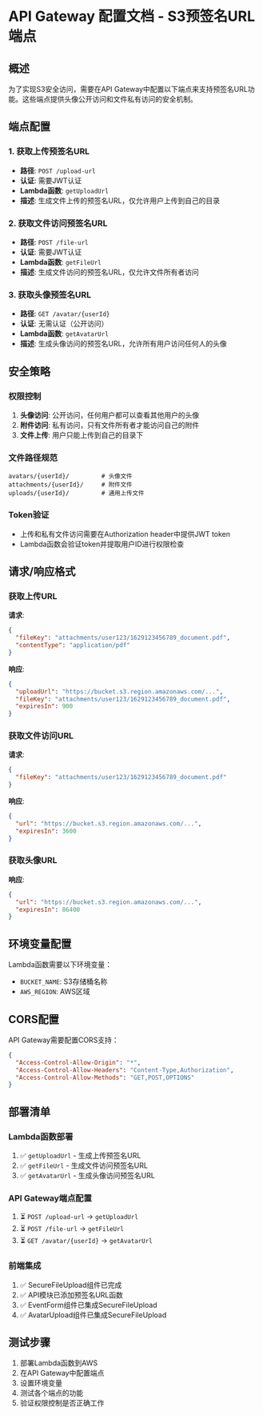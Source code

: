 # API Gateway 配置文档 - S3预签名URL端点

## 概述
为了实现S3安全访问，需要在API Gateway中配置以下端点来支持预签名URL功能。这些端点提供头像公开访问和文件私有访问的安全机制。

## 端点配置

### 1. 获取上传预签名URL
- **路径**: `POST /upload-url`
- **认证**: 需要JWT认证
- **Lambda函数**: `getUploadUrl`
- **描述**: 生成文件上传的预签名URL，仅允许用户上传到自己的目录

### 2. 获取文件访问预签名URL
- **路径**: `POST /file-url`
- **认证**: 需要JWT认证
- **Lambda函数**: `getFileUrl`
- **描述**: 生成文件访问的预签名URL，仅允许文件所有者访问

### 3. 获取头像预签名URL
- **路径**: `GET /avatar/{userId}`
- **认证**: 无需认证（公开访问）
- **Lambda函数**: `getAvatarUrl`
- **描述**: 生成头像访问的预签名URL，允许所有用户访问任何人的头像

## 安全策略

### 权限控制
1. **头像访问**: 公开访问，任何用户都可以查看其他用户的头像
2. **附件访问**: 私有访问，只有文件所有者才能访问自己的附件
3. **文件上传**: 用户只能上传到自己的目录下

### 文件路径规范
```
avatars/{userId}/         # 头像文件
attachments/{userId}/     # 附件文件
uploads/{userId}/         # 通用上传文件
```

### Token验证
- 上传和私有文件访问需要在Authorization header中提供JWT token
- Lambda函数会验证token并提取用户ID进行权限检查

## 请求/响应格式

### 获取上传URL
**请求**:
```json
{
  "fileKey": "attachments/user123/1629123456789_document.pdf",
  "contentType": "application/pdf"
}
```

**响应**:
```json
{
  "uploadUrl": "https://bucket.s3.region.amazonaws.com/...",
  "fileKey": "attachments/user123/1629123456789_document.pdf",
  "expiresIn": 900
}
```

### 获取文件访问URL
**请求**:
```json
{
  "fileKey": "attachments/user123/1629123456789_document.pdf"
}
```

**响应**:
```json
{
  "url": "https://bucket.s3.region.amazonaws.com/...",
  "expiresIn": 3600
}
```

### 获取头像URL
**响应**:
```json
{
  "url": "https://bucket.s3.region.amazonaws.com/...",
  "expiresIn": 86400
}
```

## 环境变量配置

Lambda函数需要以下环境变量：
- `BUCKET_NAME`: S3存储桶名称
- `AWS_REGION`: AWS区域

## CORS配置

API Gateway需要配置CORS支持：
```json
{
  "Access-Control-Allow-Origin": "*",
  "Access-Control-Allow-Headers": "Content-Type,Authorization",
  "Access-Control-Allow-Methods": "GET,POST,OPTIONS"
}
```

## 部署清单

### Lambda函数部署
1. ✅ `getUploadUrl` - 生成上传预签名URL
2. ✅ `getFileUrl` - 生成文件访问预签名URL  
3. ✅ `getAvatarUrl` - 生成头像访问预签名URL

### API Gateway端点配置
1. ⏳ `POST /upload-url` -> `getUploadUrl`
2. ⏳ `POST /file-url` -> `getFileUrl`
3. ⏳ `GET /avatar/{userId}` -> `getAvatarUrl`

### 前端集成
1. ✅ SecureFileUpload组件已完成
2. ✅ API模块已添加预签名URL函数
3. ✅ EventForm组件已集成SecureFileUpload
4. ✅ AvatarUpload组件已集成SecureFileUpload

## 测试步骤

1. 部署Lambda函数到AWS
2. 在API Gateway中配置端点
3. 设置环境变量
4. 测试各个端点的功能
5. 验证权限控制是否正确工作
